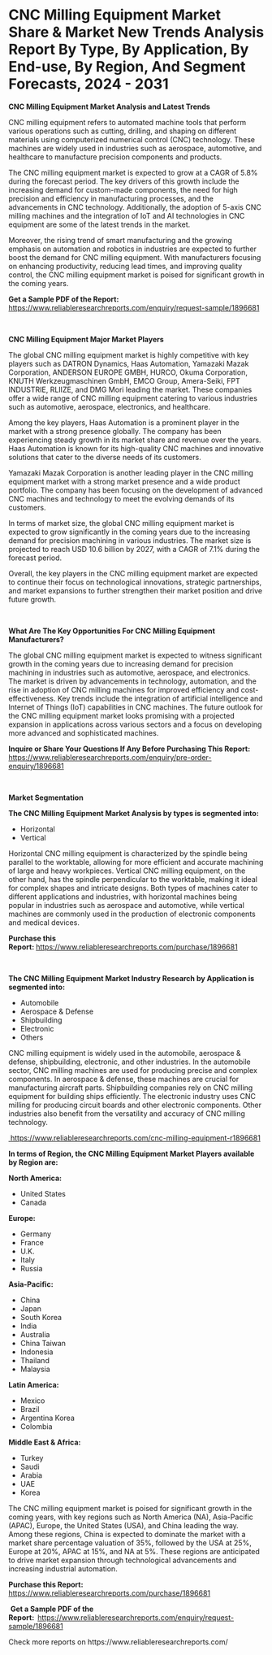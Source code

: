 <p><h1>CNC Milling Equipment Market Share & Market New Trends Analysis Report By Type, By Application, By End-use, By Region, And Segment Forecasts, 2024 - 2031</h1></p><p><strong>CNC Milling Equipment Market Analysis and Latest Trends</strong></p>
<p><p>CNC milling equipment refers to automated machine tools that perform various operations such as cutting, drilling, and shaping on different materials using computerized numerical control (CNC) technology. These machines are widely used in industries such as aerospace, automotive, and healthcare to manufacture precision components and products.</p><p>The CNC milling equipment market is expected to grow at a CAGR of 5.8% during the forecast period. The key drivers of this growth include the increasing demand for custom-made components, the need for high precision and efficiency in manufacturing processes, and the advancements in CNC technology. Additionally, the adoption of 5-axis CNC milling machines and the integration of IoT and AI technologies in CNC equipment are some of the latest trends in the market.</p><p>Moreover, the rising trend of smart manufacturing and the growing emphasis on automation and robotics in industries are expected to further boost the demand for CNC milling equipment. With manufacturers focusing on enhancing productivity, reducing lead times, and improving quality control, the CNC milling equipment market is poised for significant growth in the coming years.</p></p>
<p><strong>Get a Sample PDF of the Report:&nbsp;</strong> <a href="https://www.reliableresearchreports.com/enquiry/request-sample/1896681">https://www.reliableresearchreports.com/enquiry/request-sample/1896681</a></p>
<p>&nbsp;</p>
<p><strong>CNC Milling Equipment Major Market Players</strong></p>
<p><p>The global CNC milling equipment market is highly competitive with key players such as DATRON Dynamics, Haas Automation, Yamazaki Mazak Corporation, ANDERSON EUROPE GMBH, HURCO, Okuma Corporation, KNUTH Werkzeugmaschinen GmbH, EMCO Group, Amera-Seiki, FPT INDUSTRIE, RLIIZE, and DMG Mori leading the market. These companies offer a wide range of CNC milling equipment catering to various industries such as automotive, aerospace, electronics, and healthcare.</p><p>Among the key players, Haas Automation is a prominent player in the market with a strong presence globally. The company has been experiencing steady growth in its market share and revenue over the years. Haas Automation is known for its high-quality CNC machines and innovative solutions that cater to the diverse needs of its customers.</p><p>Yamazaki Mazak Corporation is another leading player in the CNC milling equipment market with a strong market presence and a wide product portfolio. The company has been focusing on the development of advanced CNC machines and technology to meet the evolving demands of its customers.</p><p>In terms of market size, the global CNC milling equipment market is expected to grow significantly in the coming years due to the increasing demand for precision machining in various industries. The market size is projected to reach USD 10.6 billion by 2027, with a CAGR of 7.1% during the forecast period.</p><p>Overall, the key players in the CNC milling equipment market are expected to continue their focus on technological innovations, strategic partnerships, and market expansions to further strengthen their market position and drive future growth.</p></p>
<p>&nbsp;</p>
<p><strong>What Are The Key Opportunities For CNC Milling Equipment Manufacturers?</strong></p>
<p><p>The global CNC milling equipment market is expected to witness significant growth in the coming years due to increasing demand for precision machining in industries such as automotive, aerospace, and electronics. The market is driven by advancements in technology, automation, and the rise in adoption of CNC milling machines for improved efficiency and cost-effectiveness. Key trends include the integration of artificial intelligence and Internet of Things (IoT) capabilities in CNC machines. The future outlook for the CNC milling equipment market looks promising with a projected expansion in applications across various sectors and a focus on developing more advanced and sophisticated machines.</p></p>
<p><strong>Inquire or Share Your Questions If Any Before Purchasing This Report:</strong> <a href="https://www.reliableresearchreports.com/enquiry/pre-order-enquiry/1896681">https://www.reliableresearchreports.com/enquiry/pre-order-enquiry/1896681</a></p>
<p>&nbsp;</p>
<p><strong>Market Segmentation</strong></p>
<p><strong>The CNC Milling Equipment Market Analysis by types is segmented into:</strong></p>
<p><ul><li>Horizontal</li><li>Vertical</li></ul></p>
<p><p>Horizontal CNC milling equipment is characterized by the spindle being parallel to the worktable, allowing for more efficient and accurate machining of large and heavy workpieces. Vertical CNC milling equipment, on the other hand, has the spindle perpendicular to the worktable, making it ideal for complex shapes and intricate designs. Both types of machines cater to different applications and industries, with horizontal machines being popular in industries such as aerospace and automotive, while vertical machines are commonly used in the production of electronic components and medical devices.</p></p>
<p><strong>Purchase this Report:&nbsp;</strong><a href="https://www.reliableresearchreports.com/purchase/1896681">https://www.reliableresearchreports.com/purchase/1896681</a></p>
<p>&nbsp;</p>
<p><strong>The CNC Milling Equipment Market Industry Research by Application is segmented into:</strong></p>
<p><ul><li>Automobile</li><li>Aerospace & Defense</li><li>Shipbuilding</li><li>Electronic</li><li>Others</li></ul></p>
<p><p>CNC milling equipment is widely used in the automobile, aerospace & defense, shipbuilding, electronic, and other industries. In the automobile sector, CNC milling machines are used for producing precise and complex components. In aerospace & defense, these machines are crucial for manufacturing aircraft parts. Shipbuilding companies rely on CNC milling equipment for building ships efficiently. The electronic industry uses CNC milling for producing circuit boards and other electronic components. Other industries also benefit from the versatility and accuracy of CNC milling technology.</p></p>
<p><a href="https://www.reliableresearchreports.com/cnc-milling-equipment-r1896681">&nbsp;https://www.reliableresearchreports.com/cnc-milling-equipment-r1896681</a></p>
<p><strong>In terms of Region, the CNC Milling Equipment Market Players available by Region are:</strong></p>
<p>
    <p> <strong> North America: </strong>
        <ul>
            <li>United States</li>
            <li>Canada</li>
        </ul>
        </p> 
    <p> <strong> Europe: </strong>
        <ul>
            <li>Germany</li>
            <li>France</li>
            <li>U.K.</li>
            <li>Italy</li>
            <li>Russia</li>
        </ul>
        </p> 
    <p> <strong> Asia-Pacific: </strong>
        <ul>
            <li>China</li>
            <li>Japan</li>
            <li>South Korea</li>
            <li>India</li>
            <li>Australia</li>
            <li>China Taiwan</li>
            <li>Indonesia</li>
            <li>Thailand</li>
            <li>Malaysia</li>
        </ul>
        </p> 
    <p> <strong> Latin America: </strong>
        <ul>
            <li>Mexico</li>
            <li>Brazil</li>
            <li>Argentina Korea</li>
            <li>Colombia</li>
        </ul>
        </p> 
    <p> <strong> Middle East & Africa: </strong>
        <ul>
            <li>Turkey</li>
            <li>Saudi</li>
            <li>Arabia</li>
            <li>UAE</li>
            <li>Korea</li>
        </ul>
    </p>
    </p>
<p><p>The CNC milling equipment market is poised for significant growth in the coming years, with key regions such as North America (NA), Asia-Pacific (APAC), Europe, the United States (USA), and China leading the way. Among these regions, China is expected to dominate the market with a market share percentage valuation of 35%, followed by the USA at 25%, Europe at 20%, APAC at 15%, and NA at 5%. These regions are anticipated to drive market expansion through technological advancements and increasing industrial automation.</p></p>
<p><strong>Purchase this Report: </strong><a href="https://www.reliableresearchreports.com/purchase/1896681">https://www.reliableresearchreports.com/purchase/1896681</a></p>
<p>&nbsp;<strong>Get a Sample PDF of the Report:&nbsp;&nbsp;</strong><a href="https://www.reliableresearchreports.com/enquiry/request-sample/1896681">https://www.reliableresearchreports.com/enquiry/request-sample/1896681</a></p>
<p><strong></strong></p>
<p>Check more reports on https://www.reliableresearchreports.com/</p>